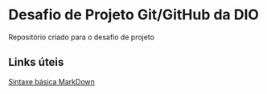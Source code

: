 # Desafio de Projeto Git/GitHub da DIO
Repositório criado para o desafio de projeto


## Links úteis
[Sintaxe básica MarkDown](https://www.markdownguide.org/)
